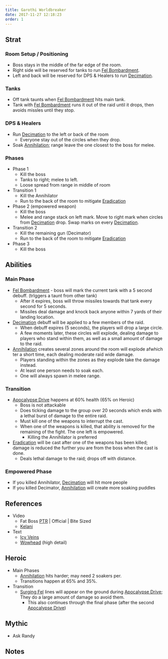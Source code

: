```yaml
---
title: Garothi Worldbreaker
date: 2017-11-27 12:18:23
order: 1
---
```


## Strat
### Room Setup / Positioning
- Boss stays in the middle of the far edge of the room.
- Right side will be reserved for tanks to run [Fel Bombardment](http://www.wowhead.com/spell=246220).
- Left and back will be reserved for DPS & Healers to run [Decimation](http://www.wowhead.com/spell=244410).

### Tanks
- Off tank taunts when [Fel Bombardment](http://www.wowhead.com/spell=246220) hits main tank.
- Tank with [Fel Bombardment](http://www.wowhead.com/spell=246220) runs it out of the raid until it drops, then avoids missles until they stop.

### DPS & Healers
- Run [Decimation](http://www.wowhead.com/spell=244410) to the left or back of the room
  - Everyone stay out of the circles when they drop.
- Soak [Annihilation](http://www.wowhead.com/spell=244761); range leave the one closest to the boss for melee.

### Phases
- Phase 1 
  - Kill the boss
  - Tanks to right; melee to left.
  - Loose spread from range in middle of room
- Transition 1 
  - Kill the Annihilator
  - Run to the back of the room to mitigate [Eradication](http://www.wowhead.com/spell=244969)
- Phase 2 (empowered weapon) 
  - Kill the boss
  - Melee and range stack on left mark. Move to right mark when circles from [Decimation](http://www.wowhead.com/spell=244410) drop. Swap marks on every [Decimation](http://www.wowhead.com/spell=244410).
- Transition 2 
  - Kill the remaining gun (Decimator)
  - Run to the back of the room to mitigate [Eradication](http://www.wowhead.com/spell=244969)
- Phase 3 
  - Kill the boss


## Abilities

### Main Phase
- [Fel Bombardment](http://www.wowhead.com/spell=246220) - boss will mark the current tank with a 5 second debuff. (trIggers a taunt from other tank)
  - After it expires, boss will throw missiles towards that tank every second for 5 seconds.
  - Missiles deal damage and knock back anyone within 7 yards of their landing location.
- [Decimation](http://www.wowhead.com/spell=244410) debuff will be applied to a few members of the raid.
  - When debuff expires (5 seconds), the players will drop a large circle.
  - A few moments later, these circles will explode, dealing damage to players who stand within them, as well as a small amount of damage to the raid.
- [Annihilation](http://www.wowhead.com/spell=244761) creates several zones around the room will explode afwhich ter a short time, each dealing moderate raid wide damage.
  - Players standing within the zones as they explode take the damage instead.
  - At least one person needs to soak each.
  - One will always spawn in melee range.

### Transition
- [Apocalypse Drive](http://www.wowhead.com/spell=244152) happens at 60% health (65% on Heroic)
  - Boss is not attackable
  - Does ticking damage to the group over 20 seconds which ends with a lethal burst of damage to the entire raid.
  - Must kill one of the weapons to interrupt the cast.
  - When one of the weapons is killed, that ability is removed for the remaining of the fight.  The one left is empowered.
    - Killing the Annihilator is preferred
- [Eradication](http://www.wowhead.com/spell=244969) will be cast after one of the weapons has been killed; damage is reduced the further you are from the boss when the cast is done. 
  - Deals lethal damage to the raid; drops off with distance.

### Empowered Phase
- If you killed Annihilator, [Decimation](http://www.wowhead.com/spell=244410) will hit more people
- If you killed Decimator, [Annihilation](http://www.wowhead.com/spell=244761) will create more soaking puddles

## References

- Video
  - Fat Boss [PTR]() | Official | Bite Sized
  - [Kelani](https://www.youtube.com/watch?v=6TlEB-tYFgY)
- Text
  - [Icy Veins](https://www.icy-veins.com/wow/garothi-worldbreaker-guide-for-antorus-the-burning-throne)
  - [Wowhead](http://www.wowhead.com/garothi-worldbreaker-antorus-the-burning-throne-raid-strategy-guide) (high detail)


## Heroic

- Main Phases
  - [Annihilation](http://www.wowhead.com/spell=244761) hits harder; may need 2 soakers per.
  - Transitions happen at 65% and 35%.
- Transition
  - [Surging Fel](http://www.wowhead.com/spell=246655) lines will appear on the ground during [Apocalypse Drive](http://www.wowhead.com/spell=244152); They do a large amount of damage so avoid them.
    - This also continues through the final phase (after the second [Apocalypse Drive](http://www.wowhead.com/spell=244152))

## Mythic
- Ask Randy

## Notes